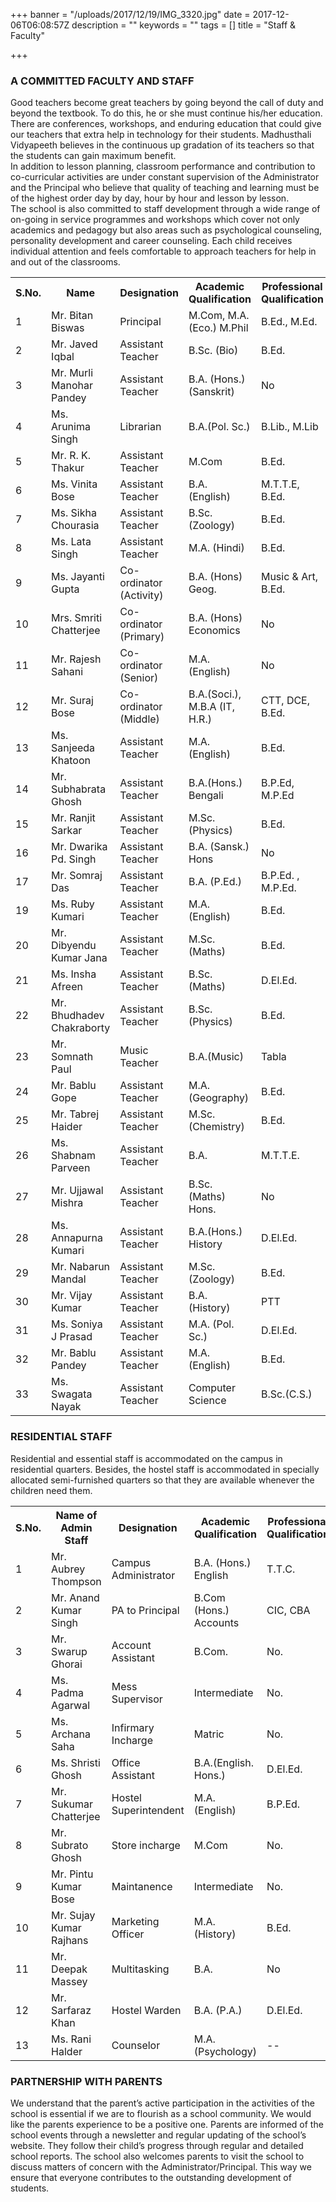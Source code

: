 +++
banner = "/uploads/2017/12/19/IMG_3320.jpg"
date = 2017-12-06T06:08:57Z
description = ""
keywords = ""
tags = []
title = "Staff & Faculty"

+++
### A COMMITTED FACULTY AND STAFF

Good teachers become great teachers by going beyond the call of duty and beyond the textbook. To do this, he or she must continue his/her education. There are conferences, workshops, and enduring education that could give our teachers that extra help in technology for their students. Madhusthali Vidyapeeth believes in the continuous up gradation of its teachers so that the students can gain maximum benefit. <br>
In addition to lesson planning, classroom performance and contribution to co-curricular activities are under constant supervision of the Administrator and the Principal who believe that quality of teaching and learning must be of the highest order day by day, hour by hour and lesson by lesson. <br>
The school is also committed to staff development through a wide range of on-going in service programmes and workshops which cover not only academics and pedagogy but also areas such as psychological counseling, personality development and career counseling. Each child receives individual attention and feels comfortable to approach teachers for help in and out of the classrooms.

<table class="fees-table"> <tr><th>S.No.</th><th>Name</th><th>Designation</th><th>Academic Qualification</th><th>Professional Qualification</th></tr> <tr><td>1</td><td>Mr. Bitan Biswas</td><td>Principal</td><td>M.Com, M.A. (Eco.) M.Phil</td><td>B.Ed., M.Ed.</td></tr> <tr><td>2</td><td>Mr. Javed Iqbal</td><td>Assistant Teacher</td><td>B.Sc. (Bio) </td><td>B.Ed.</td></tr><tr><td>3</td><td>Mr. Murli Manohar Pandey</td><td>Assistant Teacher</td><td>B.A. (Hons.) (Sanskrit)</td><td>No</td></tr>  <tr><td>4</td><td>Ms. Arunima Singh</td><td>Librarian</td><td>B.A.(Pol. Sc.)</td><td>B.Lib., M.Lib</td></tr> <tr><td>5</td><td>Mr. R. K. Thakur</td><td>Assistant Teacher</td><td>M.Com</td><td>B.Ed.</td></tr> <tr><td>6</td><td>Ms. Vinita Bose</td><td>Assistant Teacher</td><td>B.A. (English)</td><td>M.T.T.E, B.Ed.</td></tr> <tr><td>7</td><td>Ms. Sikha Chourasia</td><td>Assistant Teacher</td><td>B.Sc. (Zoology)</td><td>B.Ed.</td></tr> <tr><td>8</td><td>Ms. Lata Singh</td><td>Assistant Teacher</td><td>M.A. (Hindi)</td><td>B.Ed.</td></tr><tr><td>9</td><td>Ms. Jayanti Gupta</td><td>Co-ordinator (Activity)</td><td>B.A. (Hons) Geog.</td><td>Music & Art, B.Ed.</td></tr><tr><td>10</td><td>Mrs. Smriti Chatterjee</td><td>Co-ordinator (Primary)</td><td>B.A. (Hons) Economics</td><td>No</td></tr><tr><td>11</td><td>Mr. Rajesh Sahani</td><td>Co-ordinator (Senior)</td><td>M.A. (English)</td><td>No</td></tr> <tr><td>12</td><td>Mr. Suraj Bose</td><td>Co-ordinator (Middle)</td><td>B.A.(Soci.), M.B.A (IT, H.R.)</td><td>CTT, DCE, B.Ed.</td></tr><tr><td>13</td><td>Ms. Sanjeeda Khatoon</td><td>Assistant Teacher</td><td>M.A.(English)</td><td>B.Ed.</td></tr> <tr><td>14</td><td>Mr. Subhabrata Ghosh</td><td>Assistant Teacher</td><td>B.A.(Hons.) Bengali</td><td>B.P.Ed, M.P.Ed</td></tr><tr><td>15</td><td>Mr. Ranjit Sarkar</td><td>Assistant Teacher</td><td>M.Sc. (Physics)</td><td>B.Ed.</td></tr><tr><td>16</td><td>Mr. Dwarika Pd. Singh</td><td>Assistant Teacher</td><td>B.A. (Sansk.) Hons</td><td>No</td></tr><tr><td>17</td><td>Mr. Somraj Das</td><td>Assistant Teacher</td><td>B.A. (P.Ed.)</td><td>B.P.Ed. , M.P.Ed. </td></tr><tr><td>19</td><td>Ms. Ruby Kumari</td><td>Assistant Teacher</td><td>M.A. (English)</td><td>B.Ed.</td></tr><tr><td>20</td><td>Mr. Dibyendu Kumar Jana</td><td>Assistant Teacher</td><td>M.Sc. (Maths)</td><td>B.Ed.</td></tr><tr><td>21</td><td>Ms. Insha Afreen</td><td>Assistant Teacher</td><td>B.Sc. (Maths)</td><td>D.El.Ed.</td></tr><tr><td>22</td><td>Mr. Bhudhadev Chakraborty</td><td>Assistant Teacher</td><td>B.Sc. (Physics)</td><td>B.Ed.</td></tr><tr><td>23</td><td>Mr. Somnath Paul</td><td>Music Teacher</td><td>B.A.(Music)</td><td>Tabla</td></tr><tr><td>24</td><td>Mr. Bablu Gope</td><td>Assistant Teacher</td><td>M.A. (Geography)</td><td>B.Ed.</td></tr><tr><td>25</td><td>Mr. Tabrej Haider</td><td>Assistant Teacher</td><td>M.Sc.  (Chemistry)</td><td>B.Ed.</td></tr><tr><td>26</td><td>Ms. Shabnam Parveen</td><td>Assistant Teacher</td><td>B.A.</td><td>M.T.T.E.</td></tr><tr><td>27</td><td>Mr. Ujjawal Mishra</td><td>Assistant Teacher</td><td>B.Sc. (Maths) Hons.</td><td>No</td></tr><tr><td>28</td><td>Ms. Annapurna Kumari</td><td>Assistant Teacher</td><td>B.A.(Hons.) History</td><td>D.El.Ed.</td></tr><tr><td>29</td><td>Mr. Nabarun Mandal</td><td>Assistant Teacher</td><td>M.Sc. (Zoology)</td><td>B.Ed.</td></tr><tr><td>30</td><td>Mr. Vijay Kumar</td><td>Assistant Teacher</td><td>B.A. (History)</td><td>PTT</td></tr><tr><td>31</td><td>Ms. Soniya J Prasad</td><td>Assistant Teacher</td><td>M.A. (Pol. Sc.)</td><td>D.El.Ed.</td></tr><tr><td>32</td><td>Mr. Bablu Pandey</td><td>Assistant Teacher</td><td>M.A. (English)</td><td>B.Ed.</td></tr><tr><td>33</td><td>Ms. Swagata Nayak</td><td>Assistant Teacher</td><td>Computer Science</td><td>B.Sc.(C.S.)</td></tr></table>

### RESIDENTIAL STAFF

Residential and essential staff is accommodated on the campus in residential quarters. Besides, the hostel staff is accommodated in specially allocated semi-furnished quarters so that they are available whenever the children need them.

<table class="fees-table"> <tr><th>S.No.</th><th>Name of Admin Staff</th><th>Designation</th><th>Academic Qualification</th><th>Professional Qualification</th></tr> <tr><td>1</td><td>Mr. Aubrey Thompson</td><td>Campus Administrator</td><td>B.A. (Hons.) English</td><td>T.T.C.</td></tr><tr><td>2</td><td>Mr. Anand Kumar Singh</td><td>PA to Principal</td><td>B.Com (Hons.) Accounts</td><td>CIC, CBA</td></tr><tr><td>3</td><td>Mr. Swarup Ghorai</td><td>Account Assistant</td><td>B.Com.</td><td>No.</td></tr><tr><td>4</td><td>Ms. Padma Agarwal</td><td>Mess Supervisor</td><td>Intermediate</td><td>No.</td></tr><tr><td>5</td><td>Ms. Archana Saha</td><td>Infirmary Incharge</td><td>Matric</td><td>No.</td></tr><tr><td>6</td><td>Ms. Shristi Ghosh</td><td>Office Assistant</td><td>B.A.(English. Hons.)</td><td>D.El.Ed.</td></tr><tr><td>7</td><td>Mr. Sukumar Chatterjee</td><td>Hostel Superintendent</td><td>M.A. (English)</td><td>B.P.Ed.</td></tr><tr><td>8</td><td>Mr. Subrato Ghosh</td><td>Store incharge</td><td>M.Com</td><td>No.</td></tr><tr><td>9</td><td>Mr. Pintu Kumar Bose</td><td>Maintanence</td><td>Intermediate</td><td>No.</td></tr><td>10</td><td>Mr. Sujay Kumar Rajhans</td><td>Marketing Officer</td><td>M.A. (History)</td><td>B.Ed.</td></tr><td>11</td><td>Mr. Deepak Massey</td><td>Multitasking</td><td>B.A.</td><td>No</td></tr><tr><td>12</td><td>Mr. Sarfaraz Khan</td><td>Hostel Warden</td><td>B.A. (P.A.)</td><td>D.El.Ed.</td></tr><tr><td>13</td><td>Ms. Rani Halder</td><td>Counselor</td><td>M.A. (Psychology)</td><td>--</td></tr></table>

### PARTNERSHIP WITH PARENTS

We understand that the parent’s active participation in the activities of the school is essential if we are to flourish as a school community. We would like the parents experience to be a positive one. Parents are informed of the school events through a newsletter and regular updating of the school’s website. They follow their child’s progress through regular and detailed school reports. The school also welcomes parents to visit the school to discuss matters of concern with the Administrator/Principal. This way we ensure that everyone contributes to the outstanding development of students.